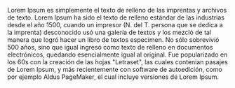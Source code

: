 Lorem Ipsum es simplemente el texto de relleno de las imprentas y archivos de texto. Lorem Ipsum
 ha sido el texto de relleno estándar de las industrias desde el año 1500, cuando un impresor
(N. del T. persona que se dedica a la imprenta) desconocido usó una galería de textos y los mezcló 
de tal manera que logró hacer un libro de textos especimen. No sólo sobrevivió 500 años, sino que 
igual ingresó como texto de relleno en documentos electrónicos, quedando esencialmente igual al 
original. Fue popularizado en los 60s con la creación de las hojas "Letraset", las cuales contenian 
pasajes de Lorem Ipsum, y más recientemente con software de autoedición, como por ejemplo Aldus PageMaker,
el cual incluye versiones de Lorem Ipsum.
